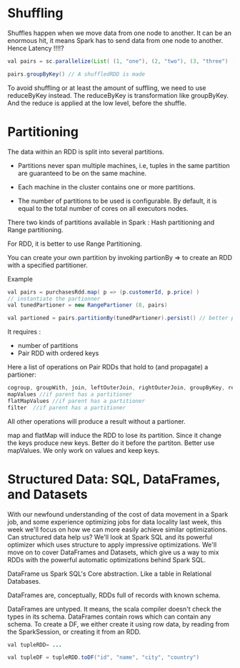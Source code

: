 # Shuffling

Shuffles happen when we move data from one node to another.
It can be an enormous hit, it means Spark has to send data from one node to another.
Hence Latency !!!!?

```Java
val pairs = sc.parallelize(List( (1, "one"), (2, "two"), (3, "three") ))

pairs.groupByKey() // A shuffledRDD is made 
```

To avoid shuffling or at least the amount of suffling, we need to use reduceByKey instead.
The reduceByKey is transformation like groupByKey. And the reduce is applied at the low level, before the shuffle.


# Partitioning

The data within an RDD is split into several partitions.

* Partitions never span multiple machines, i.e, tuples in the same partition are guaranteed to be on the same machine.

* Each machine in the cluster contains one or more partitions.

* The number of partitions to be used is configurable. By default, it is equal to the total number of cores on all executors nodes.


There two kinds of partitions available in Spark : Hash partitioning and Range partitioning.

For RDD, it is better to use Range Partitioning.

You can create your own partition by invoking partionBy => to create an RDD with a specified partitioner.

Example
```Java
val pairs = purchasesRdd.map( p => (p.customerId, p.price) )
// instantiate the partionner
val tunedPartioner = new RangePartioner (8, pairs)

val partioned = pairs.partitionBy(tunedPartioner).persist() // better persit to not partition again.

``` 

It requires : 
*  number of partitions
* Pair RDD with ordered keys

Here a list of operations on Pair RDDs that hold to (and propagate) a partioner:
```Java
cogroup, groupWith, join, leftOuterJoin, rightOuterJoin, groupByKey, reduceByKey, foldByKey, combineByKey, partitionBy, sort, 
mapValues //if parent has a partitioner
flatMapValues //if parent has a partitioner
filter  //if parent has a partitioner
```
All other operations will produce a result without a partioner. 

map and flatMap will induce the RDD to lose its partition. Since it change the keys produce new keys.
Better do it before the partiton. 
Better use mapValues. We only work on values and keep keys.



# Structured Data: SQL, DataFrames, and Datasets

With our newfound understanding of the cost of data movement in a Spark job, and some experience optimizing jobs for data locality last week, this week we'll focus on how we can more easily achieve similar optimizations. Can structured data help us? We'll look at Spark SQL and its powerful optimizer which uses structure to apply impressive optimizations. We'll move on to cover DataFrames and Datasets, which give us a way to mix RDDs with the powerful automatic optimizations behind Spark SQL.



DataFrame us Spark SQL's Core abstraction. Like a table in Relational Databases.

DataFrames are, conceptually, RDDs full of records with known schema.


DataFrames are untyped. It means, the scala compiler doesn't check the types in its schema.
DataFrames contain rows which can contain any schema.
To create a DF, we either create it using row data, by reading from the SparkSession, or creating it from an RDD.

```Java
val tupleRDD= ...

val tupleDF = tupleRDD.toDF("id", "name", "city", "country")


```


